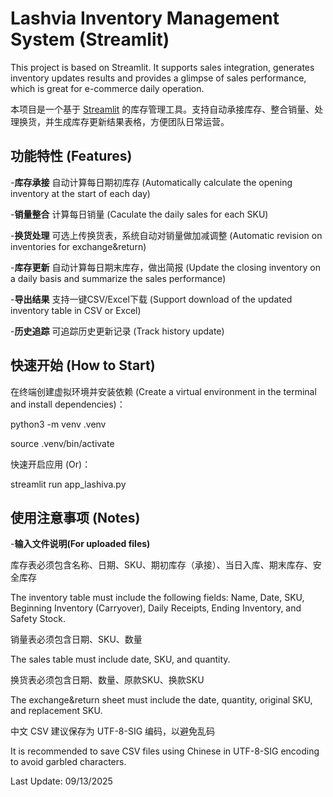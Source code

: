 # Lashvia Inventory Management System (Streamlit)
This project is based on Streamlit. It supports sales integration, generates inventory updates results and provides a glimpse of sales performance, which is great for e-commerce daily operation. 

本项目是一个基于 [Streamlit](https://streamlit.io/) 的库存管理工具。支持自动承接库存、整合销量、处理换货，并生成库存更新结果表格，方便团队日常运营。

##  功能特性 (Features)
-**库存承接** 自动计算每日期初库存 (Automatically calculate the opening inventory at the start of each day)

-**销量整合** 计算每日销量 (Caculate the daily sales for each SKU)

-**换货处理** 可选上传换货表，系统自动对销量做加减调整 (Automatic revision on inventories for exchange&return)

-**库存更新** 自动计算每日期末库存，做出简报 (Update the closing inventory on a daily basis and summarize the sales performance)

-**导出结果** 支持一键CSV/Excel下载 (Support download of the updated inventory table in CSV or Excel)

-**历史追踪** 可追踪历史更新记录 (Track history update)

## 快速开始 (How to Start)
在终端创建虚拟环境并安装依赖 (Create a virtual environment in the terminal and install dependencies)：

python3 -m venv .venv

source .venv/bin/activate 

快速开启应用 (Or)：

streamlit run app_lashiva.py

## 使用注意事项 (Notes)
-**输入文件说明(For uploaded files)**

库存表必须包含名称、日期、SKU、期初库存（承接）、当日入库、期末库存、安全库存

The inventory table must include the following fields: Name, Date, SKU, Beginning Inventory (Carryover), Daily Receipts, Ending Inventory, and Safety Stock.

销量表必须包含日期、SKU、数量

The sales table must include date, SKU, and quantity.

换货表必须包含日期、数量、原款SKU、换款SKU

The exchange&return sheet must include the date, quantity, original SKU, and replacement SKU.

中文 CSV 建议保存为 UTF-8-SIG 编码，以避免乱码

It is recommended to save CSV files using Chinese in UTF-8-SIG encoding to avoid garbled characters.

Last Update: 09/13/2025
